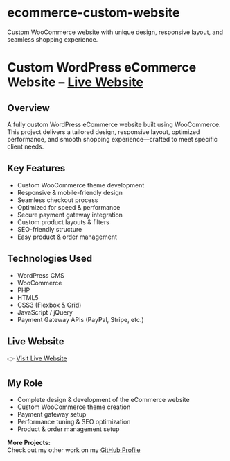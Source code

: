 # ecommerce-custom-website
Custom WooCommerce website with unique design, responsive layout, and seamless shopping experience.
# Custom WordPress eCommerce Website – [Live Website](https://www.stgenevieve.com.au/)

## Overview
A fully custom WordPress eCommerce website built using WooCommerce. This project delivers a tailored design, responsive layout, optimized performance, and smooth shopping experience—crafted to meet specific client needs.

## Key Features
- Custom WooCommerce theme development
- Responsive & mobile-friendly design
- Seamless checkout process
- Optimized for speed & performance
- Secure payment gateway integration
- Custom product layouts & filters
- SEO-friendly structure
- Easy product & order management

## Technologies Used
- WordPress CMS
- WooCommerce
- PHP
- HTML5
- CSS3 (Flexbox & Grid)
- JavaScript / jQuery
- Payment Gateway APIs (PayPal, Stripe, etc.)

## Live Website
👉 [Visit Live Website](https://www.stgenevieve.com.au/)

## My Role
- Complete design & development of the eCommerce website
- Custom WooCommerce theme creation
- Payment gateway setup
- Performance tuning & SEO optimization
- Product & order management setup

**More Projects:**  
Check out my other work on my [GitHub Profile](https://github.com/UmerDev695)
